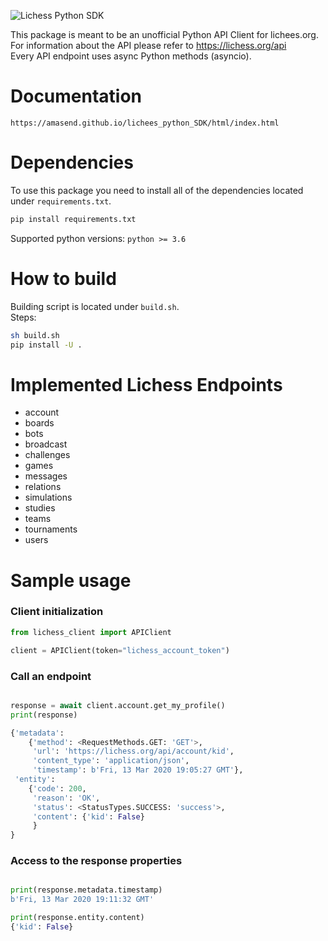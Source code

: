 ![Lichess Python SDK](https://github.com/amasend/lichees_python_SDK/workflows/Lichess%20Python%20SDK/badge.svg?branch=master)

This package is meant to be an unofficial Python API Client for lichees.org.  
For information about the API please refer to https://lichess.org/api  
Every API endpoint uses async Python methods (asyncio).

# Documentation
`https://amasend.github.io/lichees_python_SDK/html/index.html`  

# Dependencies
To use this package you need to install all of the dependencies located under `requirements.txt`.  
```bash
pip install requirements.txt
```
Supported python versions: `python >= 3.6`
# How to build
Building script is located under `build.sh`.  
Steps:  
```bash
sh build.sh
pip install -U .
```

# Implemented Lichess Endpoints
* account
* boards
* bots
* broadcast
* challenges
* games
* messages
* relations
* simulations
* studies
* teams
* tournaments
* users

# Sample usage
### Client initialization
```python
from lichess_client import APIClient

client = APIClient(token="lichess_account_token")
```
  
### Call an endpoint
```python

response = await client.account.get_my_profile()
print(response)

{'metadata': 
    {'method': <RequestMethods.GET: 'GET'>, 
     'url': 'https://lichess.org/api/account/kid', 
     'content_type': 'application/json', 
     'timestamp': b'Fri, 13 Mar 2020 19:05:27 GMT'}, 
 'entity': 
    {'code': 200, 
     'reason': 'OK', 
     'status': <StatusTypes.SUCCESS: 'success'>, 
     'content': {'kid': False}
     }
}
```

### Access to the response properties
```python

print(response.metadata.timestamp)
b'Fri, 13 Mar 2020 19:11:32 GMT'

print(response.entity.content)
{'kid': False}
```
